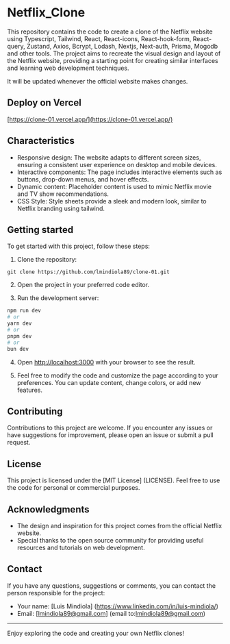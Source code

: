 # Netflix_Clone

This repository contains the code to create a clone of the Netflix website using Typescript, Tailwind, React, React-icons, React-hook-form, React-query, Zustand, Axios, Bcrypt, Lodash, Nextjs, Next-auth, Prisma, Mogodb and other tools. The project aims to recreate the visual design and layout of the Netflix website, providing a starting point for creating similar interfaces and learning web development techniques.

It will be updated whenever the official website makes changes.

## Deploy on Vercel

[https://clone-01.vercel.app/](https://clone-01.vercel.app/)

## Characteristics

- Responsive design: The website adapts to different screen sizes, ensuring a consistent user experience on desktop and mobile devices.
- Interactive components: The page includes interactive elements such as buttons, drop-down menus, and hover effects.
- Dynamic content: Placeholder content is used to mimic Netflix movie and TV show recommendations.
- CSS Style: Style sheets provide a sleek and modern look, similar to Netflix branding using tailwind.

## Getting started

To get started with this project, follow these steps:

1. Clone the repository:

```
git clone https://github.com/lmindiola89/clone-01.git
```

2. Open the project in your preferred code editor.

3. Run the development server:

```bash
npm run dev
# or
yarn dev
# or
pnpm dev
# or
bun dev
```

4. Open [http://localhost:3000](http://localhost:3000) with your browser to see the result.

5. Feel free to modify the code and customize the page according to your preferences. You can update content, change colors, or add new features.

## Contributing

Contributions to this project are welcome. If you encounter any issues or have suggestions for improvement, please open an issue or submit a pull request.

## License

This project is licensed under the [MIT License] (LICENSE). Feel free to use the code for personal or commercial purposes.

## Acknowledgments

- The design and inspiration for this project comes from the official Netflix website.
- Special thanks to the open source community for providing useful resources and tutorials on web development.

## Contact

If you have any questions, suggestions or comments, you can contact the person responsible for the project:

- Your name: [Luis Mindiola] (https://www.linkedin.com/in/luis-mindiola/)
- Email: [lmindiola89@gmail.com] (email to:lmindiola89@gmail.com)

---

Enjoy exploring the code and creating your own Netflix clones!

